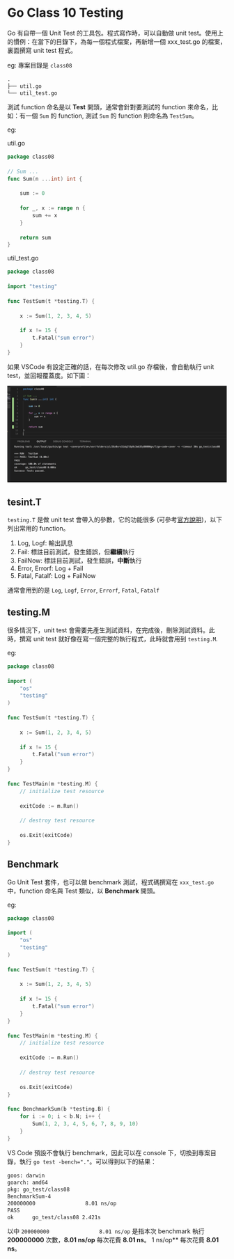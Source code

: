 # Go Class 10 Testing

Go 有自帶一個 Unit Test 的工具包。程式寫作時，可以自動做 unit test。使用上的慣例：在當下的目錄下，為每一個程式檔案，再新增一個 xxx_test.go 的檔案，裏面撰寫 unit test 程式。

eg: 專案目錄是 `class08`

```text
.
├── util.go
└── util_test.go
```

測試 function 命名是以 **Test** 開頭，通常會針對要測試的 function 來命名，比如：有一個 `Sum` 的 function, 測試 `Sum` 的 function 則命名為 `TestSum`。

eg:

util.go

```go {.line-numbers}
package class08

// Sum ...
func Sum(n ...int) int {

    sum := 0

    for _, x := range n {
        sum += x
    }

    return sum
}
```

util_test.go

```go {.line-number}
package class08

import "testing"

func TestSum(t *testing.T) {

    x := Sum(1, 2, 3, 4, 5)

    if x != 15 {
        t.Fatal("sum error")
    }
}
```

如果 VSCode 有設定正確的話，在每次修改 util.go 存檔後，會自動執行 unit test，並回報覆蓋度。如下圖：

![Unit Test Coverage](unit_test.png)

## tesint.T

`testing.T` 是做 unit test 會帶入的參數，它的功能很多 (可參考[官方說明](https://golang.org/pkg/testing/#T))，以下列出常用的 function。

1. Log, Logf: 輸出訊息
1. Fail: 標註目前測試，發生錯誤，但**繼續**執行
1. FailNow: 標註目前測試，發生錯誤，**中斷**執行
1. Error, Errorf: Log + Fail
1. Fatal, Fatalf: Log + FailNow

通常會用到的是 `Log`, `Logf`, `Error`, `Errorf`, `Fatal`, `Fatalf`

## testing.M

很多情況下，unit test 會需要先產生測試資料，在完成後，刪除測試資料。此時，撰寫 unit test 就好像在寫一個完整的執行程式，此時就會用到 `testing.M`.

eg:

```go {.line-numbers}
package class08

import (
    "os"
    "testing"
)

func TestSum(t *testing.T) {

    x := Sum(1, 2, 3, 4, 5)

    if x != 15 {
        t.Fatal("sum error")
    }
}

func TestMain(m *testing.M) {
    // initialize test resource

    exitCode := m.Run()

    // destroy test resource

    os.Exit(exitCode)
}
```

## Benchmark

Go Unit Test 套件，也可以做 benchmark 測試，程式碼撰寫在 `xxx_test.go` 中，function 命名與 Test 類似，以 **Benchmark** 開頭。

eg:

```go {.line-numbers}
package class08

import (
    "os"
    "testing"
)

func TestSum(t *testing.T) {

    x := Sum(1, 2, 3, 4, 5)

    if x != 15 {
        t.Fatal("sum error")
    }
}

func TestMain(m *testing.M) {
    // initialize test resource

    exitCode := m.Run()

    // destroy test resource

    os.Exit(exitCode)
}

func BenchmarkSum(b *testing.B) {
    for i := 0; i < b.N; i++ {
        Sum(1, 2, 3, 4, 5, 6, 7, 8, 9, 10)
    }
}
```

VS Code 預設不會執行 benchmark，因此可以在 console 下，切換到專案目錄，執行 `go test -bench="."`。可以得到以下的結果：

```text
goos: darwin
goarch: amd64
pkg: go_test/class08
BenchmarkSum-4
200000000                8.01 ns/op
PASS
ok      go_test/class08 2.421s
```

以中 `200000000                8.01 ns/op` 是指本次 benchmark 執行 **200000000** 次數，**8.01 ns/op** 每次花費 **8.01 ns**。
1 ns/op** 每次花費 **8.01 ns**。
